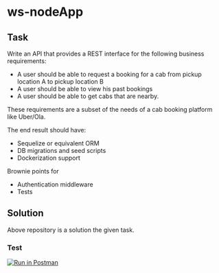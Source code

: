 # ws-nodeApp
## Task
Write an API that provides a REST interface for the following business
requirements:
- A user should be able to request a booking for a cab from pickup location A to pickup location B
- A user should be able to view his past bookings
- A user should be able to get cabs that are nearby.

These requirements are a subset of the needs of a cab booking platform like
Uber/Ola.

The end result should have:
- Sequelize or equivalent ORM
- DB migrations and seed scripts
- Dockerization support

Brownie points for
- Authentication middleware
- Tests

## Solution
Above repository is a solution the given task.

### Test
[![Run in Postman](https://run.pstmn.io/button.svg)](https://app.getpostman.com/run-collection/19027760f41017680cb0)
